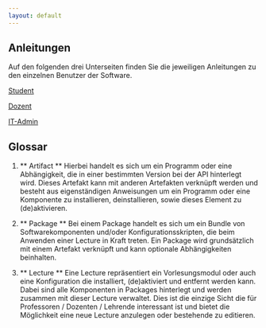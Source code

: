 ```yaml
---
layout: default
---
```


## Anleitungen

Auf den folgenden drei Unterseiten finden Sie die jeweiligen Anleitungen zu den einzelnen Benutzer der Software.

[Student](studentanleitung)

[Dozent](dozentanleitung)

[IT-Admin](adminanleitung)

## Glossar

1. ** Artifact **
Hierbei handelt es sich um ein Programm oder eine Abhängigkeit, die in einer bestimmten Version bei der API hinterlegt wird. Dieses Artefakt kann mit anderen Artefakten verknüpft werden und besteht aus eigenständigen Anweisungen um ein Programm oder eine Komponente zu installieren, deinstallieren, sowie dieses Element zu (de)aktivieren.

2. ** Package **
Bei einem Package handelt es sich um ein Bundle von Softwarekomponenten und/oder Konfigurationsskripten, die beim Anwenden einer Lecture in Kraft treten. Ein Package wird grundsätzlich mit einem Artefakt verknüpft und kann optionale Abhängigkeiten beinhalten.

3. ** Lecture **
Eine Lecture repräsentiert ein Vorlesungsmodul oder auch eine Konfiguration die installiert, (de)aktiviert und entfernt werden kann. Dabei sind alle Komponenten in Packages hinterlegt und werden zusammen mit dieser Lecture verwaltet. Dies ist die einzige Sicht die für Professoren / Dozenten / Lehrende interessant ist und bietet die Möglichkeit eine neue Lecture anzulegen oder bestehende zu editieren.
